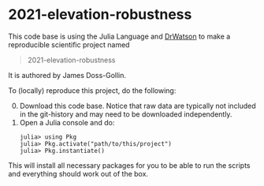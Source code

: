 # 2021-elevation-robustness

This code base is using the Julia Language and [DrWatson](https://juliadynamics.github.io/DrWatson.jl/stable/)
to make a reproducible scientific project named
> 2021-elevation-robustness

It is authored by James Doss-Gollin.

To (locally) reproduce this project, do the following:

0. Download this code base. Notice that raw data are typically not included in the
   git-history and may need to be downloaded independently.
1. Open a Julia console and do:
   ```
   julia> using Pkg
   julia> Pkg.activate("path/to/this/project")
   julia> Pkg.instantiate()
   ```

This will install all necessary packages for you to be able to run the scripts and
everything should work out of the box.
